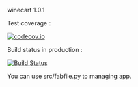 winecart 1.0.1

Test coverage :

[![codecov.io](https://codecov.io/github/morientes26/winecart/coverage.svg?branch=master)](https://codecov.io/github/morientes26/winecart?branch=master) 

Build status in production :

[![Build Status](https://travis-ci.org/morientes26/winecart.svg?branch=master)](https://travis-ci.org/morientes26/winecart)

You can use src/fabfile.py to managing app.